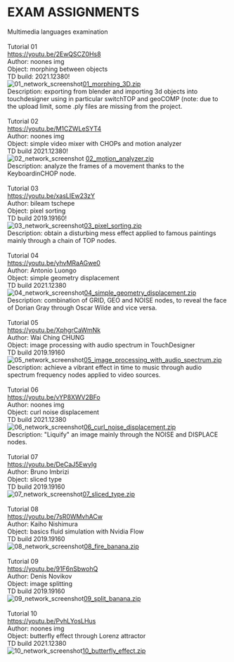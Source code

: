 # EXAM ASSIGNMENTS <br>
Multimedia languages examination <br>
<br>
Tutorial 01 <br>
https://youtu.be/2EwQSCZ0Hs8 <br>
Author: noones img <br>
Object: morphing between objects <br>
TD build: 2021.12380!<br>
![01_network_screenshot](https://user-images.githubusercontent.com/77727174/117533086-0fab6c00-afeb-11eb-9627-059f7fe1f80e.png)[01_morphing_3D.zip](https://github.com/arcangelocimmino/EXAM-ASSIGNMENTS/files/6445574/01_morphing_3D.zip)<br>
Description: exporting from blender and importing 3d objects into touchdesigner using in particular switchTOP and geoCOMP (note: due to the upload limit, some .ply files are missing from the project.
<br>
<br>
Tutorial 02 <br>
https://youtu.be/M1CZWLeSYT4 <br>
Author: noones img <br>
Object: simple video mixer with CHOPs and motion analyzer <br>
TD build 2021.12380!<br>
![02_network_screenshot](https://user-images.githubusercontent.com/77727174/117533779-f2789c80-afee-11eb-84e0-cc302beb95a6.png)
[02_motion_analyzer.zip](https://github.com/arcangelocimmino/EXAM-ASSIGNMENTS/files/6445583/02_motion_analyzer.zip)<br>
Description: analyze the frames of a movement thanks to the KeyboardinCHOP node.
<br>
<br>
Tutorial 03 <br>
https://youtu.be/xasLIEw23zY <br>
Author: bileam tschepe <br>
Object: pixel sorting <br>
TD build 2019.19160!<br>
![03_network_screenshot](https://user-images.githubusercontent.com/77727174/117533286-42a22f80-afec-11eb-8e5b-d8680c6ffbf3.png)[03_pixel_sorting.zip](https://github.com/arcangelocimmino/EXAM-ASSIGNMENTS/files/6445591/03_pixel_sorting.zip)<br>
Description: obtain a disturbing mess effect applied to famous paintings mainly through a chain of TOP nodes.
<br>
<br>
Tutorial 04 <br>
https://youtu.be/yhvMRaAGwe0 <br>
Author: Antonio Luongo <br>
Object: simple geometry displacement  <br>
TD build 2021.12380 <br>
![04_network_screenshot](https://user-images.githubusercontent.com/77727174/117533348-9280f680-afec-11eb-950e-a209b52dbbad.png)[04_simple_geometry_displacement.zip](https://github.com/arcangelocimmino/EXAM-ASSIGNMENTS/files/6445593/04_simple_geometry_displacement.zip)<br>
Description: combination of GRID, GEO and NOISE nodes, to reveal the face of Dorian Gray through Oscar Wilde and vice versa.
<br>
<br>
Tutorial 05 <br>
https://youtu.be/XphgrCaWmNk <br>
Author: Wai Ching CHUNG <br>
Object: image processing with audio spectrum in TouchDesigner <br>
TD build 2019.19160 <br>
![05_network_screenshot](https://user-images.githubusercontent.com/77727174/117533388-d83dbf00-afec-11eb-8f5f-0cd3d5d0db06.png)[05_image_processing_with_audio_spectrum.zip](https://github.com/arcangelocimmino/EXAM-ASSIGNMENTS/files/6445594/05_image_processing_with_audio_spectrum.zip) <br>
Description: achieve a vibrant effect in time to music through audio spectrum frequency nodes applied to video sources.
<br>
<br>
Tutorial 06 <br>
https://youtu.be/vYP8XWV2BFo <br>
Author: noones img <br>
Object: curl noise displacement <br>
TD build 2021.12380 <br>
![06_network_screenshot](https://user-images.githubusercontent.com/77727174/117533427-133ff280-afed-11eb-8064-3d4b65b69712.png)[06_curl_noise_displacement.zip](https://github.com/arcangelocimmino/EXAM-ASSIGNMENTS/files/6445595/06_curl_noise_displacement.zip) <br>
Description: "Liquify" an image mainly through the NOISE and DISPLACE nodes.
<br>
<br>
Tutorial 07 <br>
https://youtu.be/DeCaJ5EwyIg <br>
Author: Bruno Imbrizi <br>
Object: sliced type <br>
TD build 2019.19160 <br>
![07_network_screenshot](https://user-images.githubusercontent.com/77727174/117533468-497d7200-afed-11eb-830a-d067b0c0b388.png)[07_sliced_type.zip](https://github.com/arcangelocimmino/EXAM-ASSIGNMENTS/files/6445596/07_sliced_type.zip)
<br>
<br>
Tutorial 08 <br>
https://youtu.be/7sR0WMvhACw <br>
Author: Kaiho Nishimura <br>
Object:  basics fluid simulation with Nvidia Flow <br>
TD build 2019.19160 <br>
![08_network_screenshot](https://user-images.githubusercontent.com/77727174/117533506-877a9600-afed-11eb-8c04-41be45703daf.png)[08_fire_banana.zip](https://github.com/arcangelocimmino/EXAM-ASSIGNMENTS/files/6445597/08_fire_banana.zip)
<br>
<br>
Tutorial 09 <br>
https://youtu.be/91F6nSbwohQ <br>
Author: Denis Novikov <br>
Object: image splitting <br>
TD build 2019.19160 <br>
![09_network_screenshot](https://user-images.githubusercontent.com/77727174/117533541-af69f980-afed-11eb-9fe3-55380bf35308.png)[09_split_banana.zip](https://github.com/arcangelocimmino/EXAM-ASSIGNMENTS/files/6445599/09_split_banana.zip)
<br>
<br>
Tutorial 10 <br>
https://youtu.be/PvhLYosLHus <br>
Author: noones img <br>
Object: butterfly effect through Lorenz attractor <br>
TD build 2021.12380 <br>
![10_network_screenshot](https://user-images.githubusercontent.com/77727174/117533576-db857a80-afed-11eb-9a7b-0d1f5d2fe474.png)[10_butterfly_effect.zip](https://github.com/arcangelocimmino/EXAM-ASSIGNMENTS/files/6445600/10_butterfly_effect.zip)






